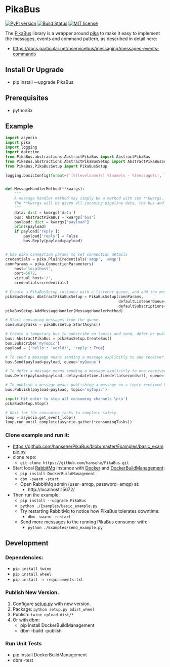 # PikaBus

[![PyPI version](https://badge.fury.io/py/PikaBus.svg)](https://badge.fury.io/py/PikaBus)
[![Build Status](https://travis-ci.com/hansehe/PikaBus.svg?branch=master)](https://travis-ci.com/hansehe/PikaBus)
[![MIT license](http://img.shields.io/badge/license-MIT-brightgreen.svg)](http://opensource.org/licenses/MIT)

The [PikaBus](https://github.com/hansehe/PikaBus) library is a wrapper around [pika](https://pypi.org/project/pika/) 
to make it easy to implement the messages, events and command pattern, as described in detail here:
- https://docs.particular.net/nservicebus/messaging/messages-events-commands


## Install Or Upgrade
- pip install --upgrade PikaBus

## Prerequisites
- python3x

## Example
```python
import asyncio
import pika
import logging
import datetime
from PikaBus.abstractions.AbstractPikaBus import AbstractPikaBus
from PikaBus.abstractions.AbstractPikaBusSetup import AbstractPikaBusSetup
from PikaBus.PikaBusSetup import PikaBusSetup

logging.basicConfig(format=f'[%(levelname)s] %(name)s - %(message)s', level='WARNING')


def MessageHandlerMethod(**kwargs):
    """
    A message handler method may simply be a method with som **kwargs.
    The **kwargs will be given all incoming pipeline data, the bus and the incoming payload.
    """
    data: dict = kwargs['data']
    bus: AbstractPikaBus = kwargs['bus']
    payload: dict = kwargs['payload']
    print(payload)
    if payload['reply']:
        payload['reply'] = False
        bus.Reply(payload=payload)


# Use pika connection params to set connection details
credentials = pika.PlainCredentials('amqp', 'amqp')
connParams = pika.ConnectionParameters(
    host='localhost',
    port=5672,
    virtual_host='/',
    credentials=credentials)

# Create a PikaBusSetup instance with a listener queue, and add the message handler method.
pikaBusSetup: AbstractPikaBusSetup = PikaBusSetup(connParams,
                                                  defaultListenerQueue='myQueue',
                                                  defaultSubscriptions='myTopic')
pikaBusSetup.AddMessageHandler(MessageHandlerMethod)

# Start consuming messages from the queue.
consumingTasks = pikaBusSetup.StartAsync()

# Create a temporary bus to subscribe on topics and send, defer or publish messages.
bus: AbstractPikaBus = pikaBusSetup.CreateBus()
bus.Subscribe('myTopic')
payload = {'hello': 'world!', 'reply': True}

# To send a message means sending a message explicitly to one receiver.
bus.Send(payload=payload, queue='myQueue')

# To defer a message means sending a message explicitly to one receiver with some delay before it is processed.
bus.Defer(payload=payload, delay=datetime.timedelta(seconds=1), queue='myQueue')

# To publish a message means publishing a message on a topic received by any subscribers of the topic.
bus.Publish(payload=payload, topic='myTopic')

input('Hit enter to stop all consuming channels \n\n')
pikaBusSetup.Stop()

# Wait for the consuming tasks to complete safely.
loop = asyncio.get_event_loop()
loop.run_until_complete(asyncio.gather(*consumingTasks))
```

### Clone example and run it:
- https://github.com/hansehe/PikaBus/blob/master/Examples/basic_example.py
- clone repo: 
  - `git clone https://github.com/hansehe/PikaBus.git`
- Start local [RabbitMq](https://www.rabbitmq.com/) instance with [Docker](https://www.docker.com/products/docker-desktop) and [DockerBuildManagement](https://github.com/DIPSAS/DockerBuildManagement):
  - `pip install DockerBuildManagement` 
  - `dbm -swarm -start`
  - Open RabbitMq admin (user=amqp, password=amqp) at:
    - http://localhost:15672/ 
- Then run the example:
  - `pip install --upgrade PikaBus`
  - `python ./Examples/basic_example.py`
  - Try restarting RabbitMq to notice how PikaBus tolerates downtime:
    - `dbm -swarm -restart`
  - Send more messages to the running PikaBus consumer with:
    - `python ./Examples/send_example.py`

## Development

### Dependencies:
  - `pip install twine`
  - `pip install wheel`
  - `pip install -r requirements.txt`

### Publish New Version.
1. Configure [setup.py](./setup.py) with new version.
2. Package: `python setup.py bdist_wheel`
3. Publish: `twine upload dist/*`
4. Or with dbm:
   - pip install DockerBuildManagement 
   - dbm -build -publish 

### Run Unit Tests
- pip install DockerBuildManagement 
- dbm -test